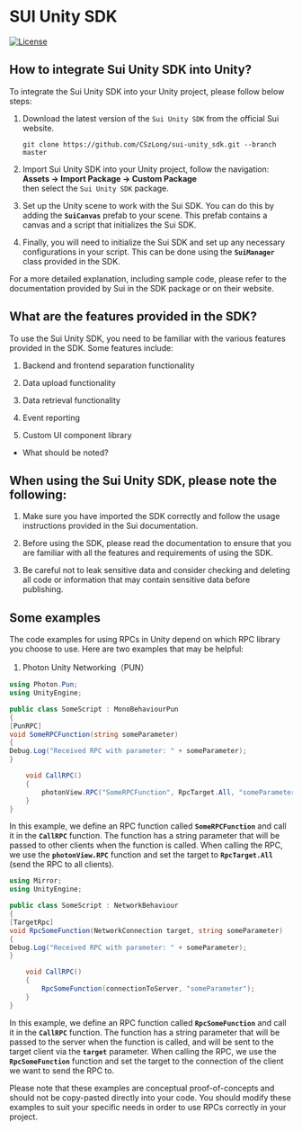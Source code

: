 # SUI Unity SDK

[![License](https://img.shields.io/github/v/release/CSzlong/sui-unity_sdk?style=for-the-badge)](https://github.com/CSzLong/sui-unity_sdk/releases/tag/v0.1.0)

## How to integrate Sui Unity SDK into Unity?


To integrate the Sui Unity SDK into your Unity project, please follow below steps:

1. Download the latest version of the `Sui Unity SDK` from the official Sui website.

   ```shell
   git clone https://github.com/CSzLong/sui-unity_sdk.git --branch master
   ```

2. Import Sui Unity SDK into your Unity project, follow the navigation:<br/>
   **Assets -> Import Package -> Custom Package** <br/>
   then select the `Sui Unity SDK` package.

3. Set up the Unity scene to work with the Sui SDK. 
   You can do this by adding the **`SuiCanvas`** prefab to your scene. 
   This prefab contains a canvas and a script that initializes the Sui SDK.

4. Finally, you will need to initialize the Sui SDK and set up any necessary configurations in your script. This can be done using the **`SuiManager`** class provided in the SDK.

For a more detailed explanation, including sample code, please refer to the documentation provided by Sui in the SDK package or on their website.


## What are the features provided in the SDK?

  To use the Sui Unity SDK, you need to be familiar with the various features provided in the SDK. Some features include:

1. Backend and frontend separation functionality

2. Data upload functionality

3. Data retrieval functionality

4. Event reporting

5. Custom UI component library

- What should be noted?

## When using the Sui Unity SDK, please note the following:

1. Make sure you have imported the SDK correctly and follow the usage instructions provided in the Sui documentation.

2. Before using the SDK, please read the documentation to ensure that you are familiar with all the features and requirements of using the SDK.

3. Be careful not to leak sensitive data and consider checking and deleting all code or information that may contain sensitive data before publishing.


## Some examples

The code examples for using RPCs in Unity depend on which RPC library you choose to use. Here are two examples that may be helpful:

1. Photon Unity Networking（PUN）

```c#
using Photon.Pun;
using UnityEngine;

public class SomeScript : MonoBehaviourPun
{
[PunRPC]
void SomeRPCFunction(string someParameter)
{
Debug.Log("Received RPC with parameter: " + someParameter);
}

    void CallRPC()
    {
        photonView.RPC("SomeRPCFunction", RpcTarget.All, "someParameter");
    }
}
```

In this example, we define an RPC function called **`SomeRPCFunction`** and call it in the **`CallRPC`** function. The function has a string parameter that will be passed to other clients when the function is called. When calling the RPC, we use the **`photonView.RPC`** function and set the target to **`RpcTarget.All`** (send the RPC to all clients).


```c#
using Mirror;
using UnityEngine;

public class SomeScript : NetworkBehaviour
{
[TargetRpc]
void RpcSomeFunction(NetworkConnection target, string someParameter)
{
Debug.Log("Received RPC with parameter: " + someParameter);
}

    void CallRPC()
    {
        RpcSomeFunction(connectionToServer, "someParameter");
    }
}
```

In this example, we define an RPC function called **`RpcSomeFunction`** and call it in the **`CallRPC`** function. The function has a string parameter that will be passed to the server when the function is called, and will be sent to the target client via the **`target`** parameter. When calling the RPC, we use the **`RpcSomeFunction`** function and set the target to the connection of the client we want to send the RPC to.

Please note that these examples are conceptual proof-of-concepts and should not be copy-pasted directly into your code. You should modify these examples to suit your specific needs in order to use RPCs correctly in your project.

